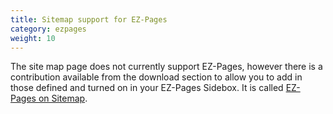 ```yaml
---
title: Sitemap support for EZ-Pages 
category: ezpages
weight: 10
---
```


The site map page does not currently support EZ-Pages, however there is a contribution available from the download section to allow you to add in those defined and turned on in your EZ-Pages Sidebox.  It is called [EZ-Pages on Sitemap](https://www.zen-cart.com/downloads.php?do=file&id=123). 
